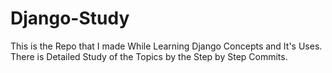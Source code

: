 # Django-Study
This is the Repo that I made While Learning Django Concepts and It's Uses. There is Detailed Study of the Topics by the Step by Step Commits.
